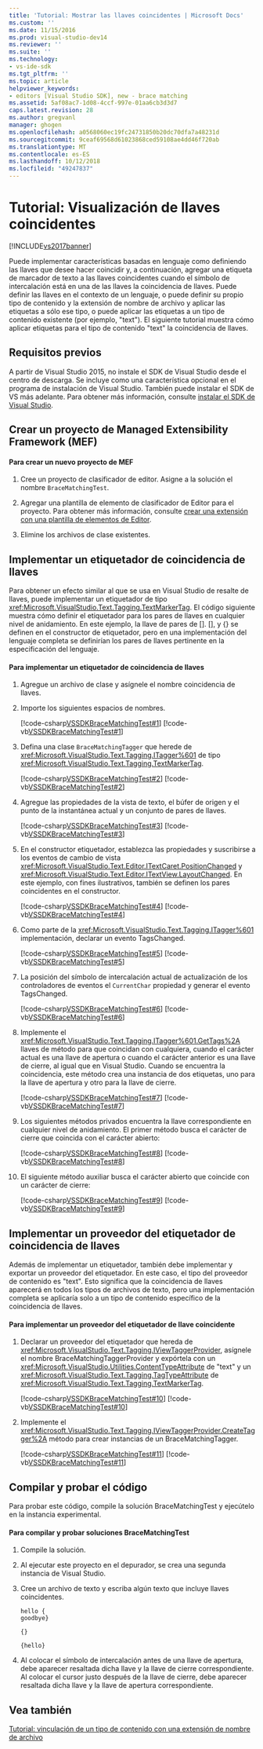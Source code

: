 ```yaml
---
title: 'Tutorial: Mostrar las llaves coincidentes | Microsoft Docs'
ms.custom: ''
ms.date: 11/15/2016
ms.prod: visual-studio-dev14
ms.reviewer: ''
ms.suite: ''
ms.technology:
- vs-ide-sdk
ms.tgt_pltfrm: ''
ms.topic: article
helpviewer_keywords:
- editors [Visual Studio SDK], new - brace matching
ms.assetid: 5af08ac7-1d08-4ccf-997e-01aa6cb3d3d7
caps.latest.revision: 28
ms.author: gregvanl
manager: ghogen
ms.openlocfilehash: a0568060ec19fc24731850b20dc70dfa7a48231d
ms.sourcegitcommit: 9ceaf69568d61023868ced59108ae4dd46f720ab
ms.translationtype: MT
ms.contentlocale: es-ES
ms.lasthandoff: 10/12/2018
ms.locfileid: "49247837"
---
```

# <a name="walkthrough-displaying-matching-braces"></a>Tutorial: Visualización de llaves coincidentes
[!INCLUDE[vs2017banner](../includes/vs2017banner.md)]

Puede implementar características basadas en lenguaje como definiendo las llaves que desee hacer coincidir y, a continuación, agregar una etiqueta de marcador de texto a las llaves coincidentes cuando el símbolo de intercalación está en una de las llaves la coincidencia de llaves. Puede definir las llaves en el contexto de un lenguaje, o puede definir su propio tipo de contenido y la extensión de nombre de archivo y aplicar las etiquetas a sólo ese tipo, o puede aplicar las etiquetas a un tipo de contenido existente (por ejemplo, "text"). El siguiente tutorial muestra cómo aplicar etiquetas para el tipo de contenido "text" la coincidencia de llaves.  
  
## <a name="prerequisites"></a>Requisitos previos  
 A partir de Visual Studio 2015, no instale el SDK de Visual Studio desde el centro de descarga. Se incluye como una característica opcional en el programa de instalación de Visual Studio. También puede instalar el SDK de VS más adelante. Para obtener más información, consulte [instalar el SDK de Visual Studio](../extensibility/installing-the-visual-studio-sdk.md).  
  
## <a name="creating-a-managed-extensibility-framework-mef-project"></a>Crear un proyecto de Managed Extensibility Framework (MEF)  
  
#### <a name="to-create-a-mef-project"></a>Para crear un nuevo proyecto de MEF  
  
1.  Cree un proyecto de clasificador de editor. Asigne a la solución el nombre `BraceMatchingTest`.  
  
2.  Agregar una plantilla de elemento de clasificador de Editor para el proyecto. Para obtener más información, consulte [crear una extensión con una plantilla de elementos de Editor](../extensibility/creating-an-extension-with-an-editor-item-template.md).  
  
3.  Elimine los archivos de clase existentes.  
  
## <a name="implementing-a-brace-matching-tagger"></a>Implementar un etiquetador de coincidencia de llaves  
 Para obtener un efecto similar al que se usa en Visual Studio de resalte de llaves, puede implementar un etiquetador de tipo <xref:Microsoft.VisualStudio.Text.Tagging.TextMarkerTag>. El código siguiente muestra cómo definir el etiquetador para los pares de llaves en cualquier nivel de anidamiento. En este ejemplo, la llave de pares de []. [], y {} se definen en el constructor de etiquetador, pero en una implementación del lenguaje completa se definirían los pares de llaves pertinente en la especificación del lenguaje.  
  
#### <a name="to-implement-a-brace-matching-tagger"></a>Para implementar un etiquetador de coincidencia de llaves  
  
1.  Agregue un archivo de clase y asígnele el nombre coincidencia de llaves.  
  
2.  Importe los siguientes espacios de nombres.  
  
     [!code-csharp[VSSDKBraceMatchingTest#1](../snippets/csharp/VS_Snippets_VSSDK/vssdkbracematchingtest/cs/bracematching.cs#1)]
     [!code-vb[VSSDKBraceMatchingTest#1](../snippets/visualbasic/VS_Snippets_VSSDK/vssdkbracematchingtest/vb/bracematching.vb#1)]  
  
3.  Defina una clase `BraceMatchingTagger` que herede de <xref:Microsoft.VisualStudio.Text.Tagging.ITagger%601> de tipo <xref:Microsoft.VisualStudio.Text.Tagging.TextMarkerTag>.  
  
     [!code-csharp[VSSDKBraceMatchingTest#2](../snippets/csharp/VS_Snippets_VSSDK/vssdkbracematchingtest/cs/bracematching.cs#2)]
     [!code-vb[VSSDKBraceMatchingTest#2](../snippets/visualbasic/VS_Snippets_VSSDK/vssdkbracematchingtest/vb/bracematching.vb#2)]  
  
4.  Agregue las propiedades de la vista de texto, el búfer de origen y el punto de la instantánea actual y un conjunto de pares de llaves.  
  
     [!code-csharp[VSSDKBraceMatchingTest#3](../snippets/csharp/VS_Snippets_VSSDK/vssdkbracematchingtest/cs/bracematching.cs#3)]
     [!code-vb[VSSDKBraceMatchingTest#3](../snippets/visualbasic/VS_Snippets_VSSDK/vssdkbracematchingtest/vb/bracematching.vb#3)]  
  
5.  En el constructor etiquetador, establezca las propiedades y suscribirse a los eventos de cambio de vista <xref:Microsoft.VisualStudio.Text.Editor.ITextCaret.PositionChanged> y <xref:Microsoft.VisualStudio.Text.Editor.ITextView.LayoutChanged>. En este ejemplo, con fines ilustrativos, también se definen los pares coincidentes en el constructor.  
  
     [!code-csharp[VSSDKBraceMatchingTest#4](../snippets/csharp/VS_Snippets_VSSDK/vssdkbracematchingtest/cs/bracematching.cs#4)]
     [!code-vb[VSSDKBraceMatchingTest#4](../snippets/visualbasic/VS_Snippets_VSSDK/vssdkbracematchingtest/vb/bracematching.vb#4)]  
  
6.  Como parte de la <xref:Microsoft.VisualStudio.Text.Tagging.ITagger%601> implementación, declarar un evento TagsChanged.  
  
     [!code-csharp[VSSDKBraceMatchingTest#5](../snippets/csharp/VS_Snippets_VSSDK/vssdkbracematchingtest/cs/bracematching.cs#5)]
     [!code-vb[VSSDKBraceMatchingTest#5](../snippets/visualbasic/VS_Snippets_VSSDK/vssdkbracematchingtest/vb/bracematching.vb#5)]  
  
7.  La posición del símbolo de intercalación actual de actualización de los controladores de eventos el `CurrentChar` propiedad y generar el evento TagsChanged.  
  
     [!code-csharp[VSSDKBraceMatchingTest#6](../snippets/csharp/VS_Snippets_VSSDK/vssdkbracematchingtest/cs/bracematching.cs#6)]
     [!code-vb[VSSDKBraceMatchingTest#6](../snippets/visualbasic/VS_Snippets_VSSDK/vssdkbracematchingtest/vb/bracematching.vb#6)]  
  
8.  Implemente el <xref:Microsoft.VisualStudio.Text.Tagging.ITagger%601.GetTags%2A> llaves de método para que coincidan con cualquiera, cuando el carácter actual es una llave de apertura o cuando el carácter anterior es una llave de cierre, al igual que en Visual Studio. Cuando se encuentra la coincidencia, este método crea una instancia de dos etiquetas, uno para la llave de apertura y otro para la llave de cierre.  
  
     [!code-csharp[VSSDKBraceMatchingTest#7](../snippets/csharp/VS_Snippets_VSSDK/vssdkbracematchingtest/cs/bracematching.cs#7)]
     [!code-vb[VSSDKBraceMatchingTest#7](../snippets/visualbasic/VS_Snippets_VSSDK/vssdkbracematchingtest/vb/bracematching.vb#7)]  
  
9. Los siguientes métodos privados encuentra la llave correspondiente en cualquier nivel de anidamiento. El primer método busca el carácter de cierre que coincida con el carácter abierto:  
  
     [!code-csharp[VSSDKBraceMatchingTest#8](../snippets/csharp/VS_Snippets_VSSDK/vssdkbracematchingtest/cs/bracematching.cs#8)]
     [!code-vb[VSSDKBraceMatchingTest#8](../snippets/visualbasic/VS_Snippets_VSSDK/vssdkbracematchingtest/vb/bracematching.vb#8)]  
  
10. El siguiente método auxiliar busca el carácter abierto que coincide con un carácter de cierre:  
  
     [!code-csharp[VSSDKBraceMatchingTest#9](../snippets/csharp/VS_Snippets_VSSDK/vssdkbracematchingtest/cs/bracematching.cs#9)]
     [!code-vb[VSSDKBraceMatchingTest#9](../snippets/visualbasic/VS_Snippets_VSSDK/vssdkbracematchingtest/vb/bracematching.vb#9)]  
  
## <a name="implementing-a-brace-matching-tagger-provider"></a>Implementar un proveedor del etiquetador de coincidencia de llaves  
 Además de implementar un etiquetador, también debe implementar y exportar un proveedor del etiquetador. En este caso, el tipo del proveedor de contenido es "text". Esto significa que la coincidencia de llaves aparecerá en todos los tipos de archivos de texto, pero una implementación completa se aplicaría solo a un tipo de contenido específico de la coincidencia de llaves.  
  
#### <a name="to-implement-a-brace-matching-tagger-provider"></a>Para implementar un proveedor del etiquetador de llave coincidente  
  
1.  Declarar un proveedor del etiquetador que hereda de <xref:Microsoft.VisualStudio.Text.Tagging.IViewTaggerProvider>, asígnele el nombre BraceMatchingTaggerProvider y expórtela con un <xref:Microsoft.VisualStudio.Utilities.ContentTypeAttribute> de "text" y un <xref:Microsoft.VisualStudio.Text.Tagging.TagTypeAttribute> de <xref:Microsoft.VisualStudio.Text.Tagging.TextMarkerTag>.  
  
     [!code-csharp[VSSDKBraceMatchingTest#10](../snippets/csharp/VS_Snippets_VSSDK/vssdkbracematchingtest/cs/bracematching.cs#10)]
     [!code-vb[VSSDKBraceMatchingTest#10](../snippets/visualbasic/VS_Snippets_VSSDK/vssdkbracematchingtest/vb/bracematching.vb#10)]  
  
2.  Implemente el <xref:Microsoft.VisualStudio.Text.Tagging.IViewTaggerProvider.CreateTagger%2A> método para crear instancias de un BraceMatchingTagger.  
  
     [!code-csharp[VSSDKBraceMatchingTest#11](../snippets/csharp/VS_Snippets_VSSDK/vssdkbracematchingtest/cs/bracematching.cs#11)]
     [!code-vb[VSSDKBraceMatchingTest#11](../snippets/visualbasic/VS_Snippets_VSSDK/vssdkbracematchingtest/vb/bracematching.vb#11)]  
  
## <a name="building-and-testing-the-code"></a>Compilar y probar el código  
 Para probar este código, compile la solución BraceMatchingTest y ejecútelo en la instancia experimental.  
  
#### <a name="to-build-and-test-bracematchingtest-solution"></a>Para compilar y probar soluciones BraceMatchingTest  
  
1.  Compile la solución.  
  
2.  Al ejecutar este proyecto en el depurador, se crea una segunda instancia de Visual Studio.  
  
3.  Cree un archivo de texto y escriba algún texto que incluye llaves coincidentes.  
  
    ```  
    hello {  
    goodbye}  
  
    {}  
  
    {hello}  
    ```  
  
4.  Al colocar el símbolo de intercalación antes de una llave de apertura, debe aparecer resaltada dicha llave y la llave de cierre correspondiente. Al colocar el cursor justo después de la llave de cierre, debe aparecer resaltada dicha llave y la llave de apertura correspondiente.  
  
## <a name="see-also"></a>Vea también  
 [Tutorial: vinculación de un tipo de contenido con una extensión de nombre de archivo](../extensibility/walkthrough-linking-a-content-type-to-a-file-name-extension.md)

